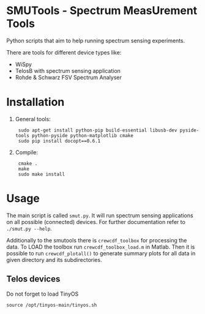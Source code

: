 # SMUTools - Spectrum MeasUrement Tools

Python scripts that aim to help running spectrum sensing experiments.

There are tools for different device types like:

- WiSpy
- TelosB with spectrum sensing application
- Rohde & Schwarz FSV Spectrum Analyser


# Installation

1. General tools:

        sudo apt-get install python-pip build-essential libusb-dev pyside-tools python-pyside python-matplotlib cmake
        sudo pip install docopt==0.6.1

2. Compile:

        cmake .
        make
        sudo make install


# Usage

The main script is called `smut.py`.
It will run spectrum sensing applications on all possible (connected) devices.
For further documentation refer to `./smut.py --help`.

Additionally to the smutools there is `crewcdf_toolbox` for processing the data.
To LOAD the toolbox run `crewcdf_toolbox_load.m` in Matlab.
Then it is possible to run  `crewcdf_plotall()` to generate summary plots for all data in given directory and its subdirectories.

## Telos devices

Do not forget to load TinyOS

    source /opt/tinyos-main/tinyos.sh
